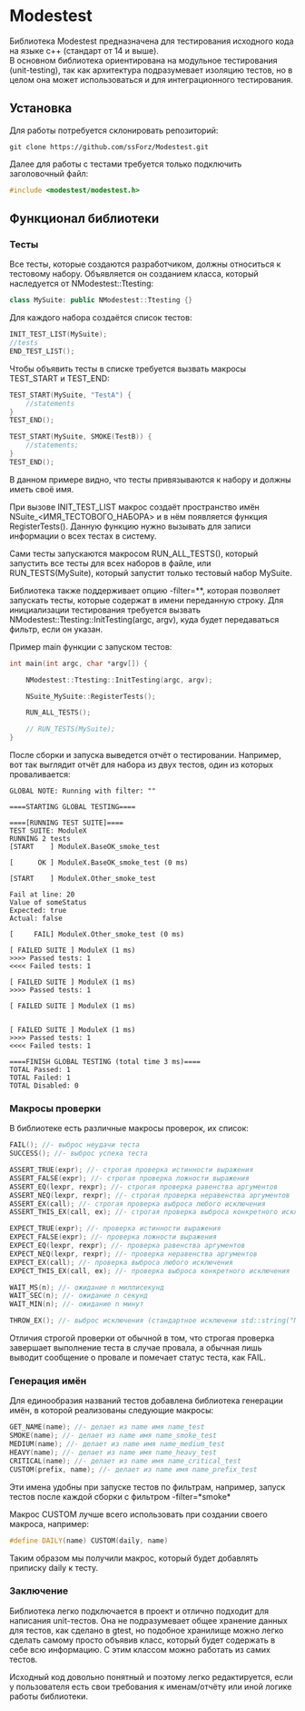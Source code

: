 # Modestest
Библиотека Modestest предназначена для тестирования исходного кода на языке c++ (стандарт от 14 и выше).  
В основном библиотека ориентирована на модульное тестирования (unit-testing), так как архитектура подразумевает изоляцию тестов, но в целом она может использоваться и для интеграционного тестирования.

## Установка
Для работы потребуется склонировать репозиторий:
```
git clone https://github.com/ssForz/Modestest.git
```
Далее для работы с тестами требуется только подключить заголовочный файл:
```c++
#include <modestest/modestest.h>
```

## Функционал библиотеки
### Тесты
Все тесты, которые создаются разработчиком, должны относиться к тестовому набору. Объявляется он созданием класса, который наследуется от NModestest::Ttesting:
```c++
class MySuite: public NModestest::Ttesting {}
```
Для каждого набора создаётся список тестов:
```c++
INIT_TEST_LIST(MySuite);
//tests
END_TEST_LIST();
```

Чтобы объявить тесты в списке требуется вызвать макросы TEST_START и TEST_END:
```c++
TEST_START(MySuite, "TestA") {
    //statements
}
TEST_END();

TEST_START(MySuite, SMOKE(TestB)) {
    //statements;
}
TEST_END();
```
В данном примере видно, что тесты привязываются к набору и должны иметь своё имя. 

При вызове INIT_TEST_LIST макрос создаёт пространство имён NSuite_<ИМЯ_ТЕСТОВОГО_НАБОРА> и в нём появляется функция RegisterTests(). 
Данную функцию нужно вызывать для записи информации о всех тестах в систему.

Сами тесты запускаются макросом RUN_ALL_TESTS(), который запустить все тесты для всех наборов в файле, или RUN_TESTS(MySuite), который запустит только тестовый набор MySuite.

Библиотека также поддерживает опцию -filter=\*\*, которая позволяет запускать тесты, которые содержат в имени переданную строку.
Для инициализации тестирования требуется вызвать NModestest::Ttesting::InitTesting(argc, argv), куда будет передаваться фильтр, если он указан.

Пример main функции с запуском тестов:
```c++
int main(int argc, char *argv[]) {

    NModestest::Ttesting::InitTesting(argc, argv);

    NSuite_MySuite::RegisterTests();

    RUN_ALL_TESTS();

    // RUN_TESTS(MySuite);
}
```
После сборки и запуска выведется отчёт о тестировании. Например, вот так выглядит отчёт для набора из двух тестов, один из которых проваливается:
```
GLOBAL NOTE: Running with filter: ""

====STARTING GLOBAL TESTING====

====[RUNNING TEST SUITE]====
TEST SUITE: ModuleX
RUNNING 2 tests
[START    ] ModuleX.BaseOK_smoke_test

[      OK ] ModuleX.BaseOK_smoke_test (0 ms)

[START    ] ModuleX.Other_smoke_test

Fail at line: 20
Value of someStatus
Expected: true
Actual: false

[     FAIL] ModuleX.Other_smoke_test (0 ms)

[ FAILED SUITE ] ModuleX (1 ms)
>>>> Passed tests: 1
<<<< Failed tests: 1

[ FAILED SUITE ] ModuleX (1 ms)
>>>> Passed tests: 1

[ FAILED SUITE ] ModuleX (1 ms)


[ FAILED SUITE ] ModuleX (1 ms)
>>>> Passed tests: 1
<<<< Failed tests: 1

====FINISH GLOBAL TESTING (total time 3 ms)====
TOTAL Passed: 1
TOTAL Failed: 1
TOTAL Disabled: 0
```

### Макросы проверки
В библиотеке есть различные макросы проверок, их список:
```c++
FAIL(); //- выброс неудачи теста
SUCCESS(); //- выброс успеха теста

ASSERT_TRUE(expr); //- строгая проверка истинности выражения
ASSERT_FALSE(expr); //- строгая проверка ложности выражения
ASSERT_EQ(lexpr, rexpr); //- строгая проверка равенства аргументов
ASSERT_NEQ(lexpr, rexpr); //- строгая проверка неравенства аргументов
ASSERT_EX(call); //- строгая проверка выброса любого исключения
ASSERT_THIS_EX(call, ex); //- строгая проверка выброса конкретного исключения

EXPECT_TRUE(expr); //- проверка истинности выражения
EXPECT_FALSE(expr); //- проверка ложности выражения
EXPECT_EQ(lexpr, rexpr); //- проверка равенства аргументов
EXPECT_NEQ(lexpr, rexpr); //- проверка неравенства аргументов
EXPECT_EX(call); //- проверка выброса любого исключения
EXPECT_THIS_EX(call, ex); //- проверка выброса конкретного исключения

WAIT_MS(n); //- ожидание n миллисекунд
WAIT_SEC(n); //- ожидание n секунд
WAIT_MIN(n); //- ожидание n минут

THROW_EX(); //- выброс исключения (стандартное исключени std::string("Modestest exception"))
```
Отличия строгой проверки от обычной в том, что строгая проверка завершает выполнение теста в случае провала, а обычная лишь выводит сообщение о провале и помечает статус теста, как FAIL.

### Генерация имён
Для единообразия названий тестов добавлена библиотека генерации имён, в которой реализованы следующие макросы:
```c++
GET_NAME(name); //- делает из name имя name_test
SMOKE(name); //- делает из name имя name_smoke_test
MEDIUM(name); //- делает из name имя name_medium_test
HEAVY(name); //- делает из name имя name_heavy_test
CRITICAL(name); //- делает из name имя name_critical_test
CUSTOM(prefix, name); //- делает из name имя name_prefix_test
```
Эти имена удобны при запуске тестов по фильтрам, например, запуск тестов после каждой сборки с фильтром -filter=\*smoke\* 

Макрос CUSTOM лучше всего использовать при создании своего макроса, например:
```c++
#define DAILY(name) CUSTOM(daily, name)
```
Таким образом мы получили макрос, который будет добавлять приписку daily к тесту.

### Заключение
Библиотека легко подключается в проект и отлично подходит для написания unit-тестов. Она не подразумевает общее хранение данных для тестов, как сделано в gtest, но подобное хранилище можно легко сделать самому просто объявив класс, который будет содержать в себе всю информацию. С этим классом можно работать из самих тестов. 

Исходный код довольно понятный и поэтому легко редактируется, если у пользователя есть свои требования к именам/отчёту или иной логике работы библиотеки. 

